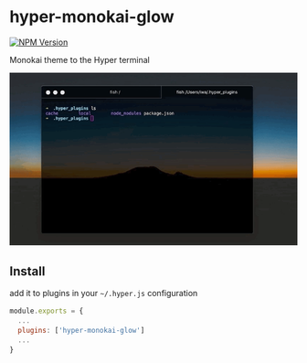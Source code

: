 # hyper-monokai-glow

[![NPM Version](http://img.shields.io/npm/v/hyper-monokai-glow.svg?style=flat)](https://www.npmjs.org/package/warsman)

Monokai theme to the Hyper terminal

![warsman](./sample.gif)

## Install

add it to plugins in your `~/.hyper.js` configuration

```js
module.exports = {
  ...
  plugins: ['hyper-monokai-glow']
  ...
}
```
